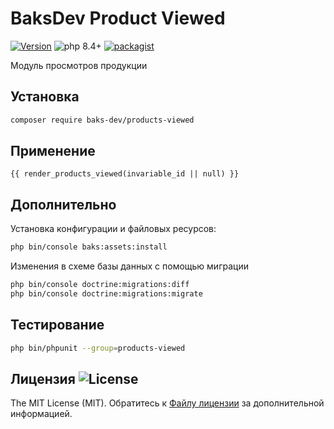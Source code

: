 # BaksDev Product Viewed

[![Version](https://img.shields.io/badge/version-7.2.16-blue)](https://github.com/baks-dev/products-viewed/releases)
![php 8.4+](https://img.shields.io/badge/php-min%208.4-red.svg)
[![packagist](https://img.shields.io/badge/packagist-green)](https://packagist.org/packages/baks-dev/products-viewed)

Модуль просмотров продукции

## Установка

``` bash
composer require baks-dev/products-viewed
```

## Применение

``` twig
{{ render_products_viewed(invariable_id || null) }}
```

## Дополнительно

Установка конфигурации и файловых ресурсов:

``` bash
php bin/console baks:assets:install
```

Изменения в схеме базы данных с помощью миграции

``` bash
php bin/console doctrine:migrations:diff
php bin/console doctrine:migrations:migrate
```

## Тестирование

``` bash
php bin/phpunit --group=products-viewed
```

## Лицензия ![License](https://img.shields.io/badge/MIT-green)

The MIT License (MIT). Обратитесь к [Файлу лицензии](LICENSE.md) за дополнительной информацией.
